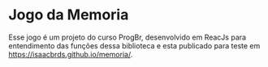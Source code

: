 # Jogo da Memoria

Esse jogo é um projeto do curso ProgBr, desenvolvido em ReacJs para entendimento das funções dessa biblioteca e esta publicado para teste em https://isaacbrds.github.io/memoria/.

